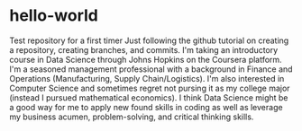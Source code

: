 # hello-world
Test repository for a first timer
Just following the github tutorial on creating a repository, creating branches, and commits.  I'm taking an introductory course in Data Science through Johns Hopkins on the Coursera platform.  I'm a seasoned management professional with a background in Finance and Operations (Manufacturing, Supply Chain/Logistics).  I'm also interested in Computer Science and sometimes regret not pursing it as my college major (instead I pursued mathematical economics).  I think Data Science might be a good way for me to apply new found skills in coding as well as leverage my business acumen, problem-solving, and critical thinking skills.
